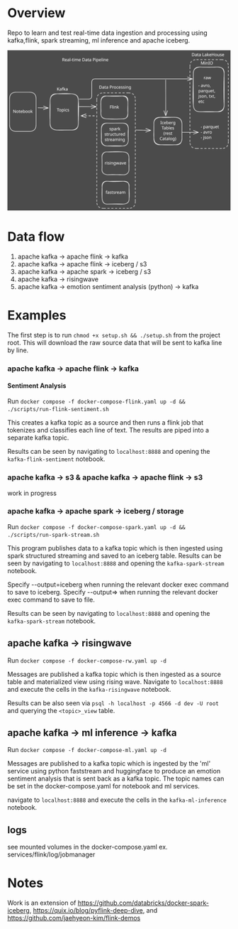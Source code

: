 # Overview

Repo to learn and test real-time data ingestion and processing using kafka,flink, spark streaming, ml inference and apache iceberg.

![](./assets/stream-data-pipeline.svg)

# Data flow

1. apache kafka -> apache flink -> kafka
2. apache kafka -> apache flink -> iceberg / s3
3. apache kafka -> apache spark -> iceberg / s3
4. apache kafka -> risingwave
5. apache kafka -> emotion sentiment analysis (python) -> kafka

# Examples

The first step is to run `chmod +x setup.sh && ./setup.sh` from the project root. This will download the raw source data that will be sent to kafka line by line.

### apache kafka -> apache flink -> kafka

#### Sentiment Analysis

Run `docker compose -f docker-compose-flink.yaml up -d && ./scripts/run-flink-sentiment.sh`

This creates a kafka topic as a source and then runs a flink job that tokenizes and classifies each line of text. The results are piped into a separate kafka topic.

Results can be seen by navigating to `localhost:8888` and opening the `kafka-flink-sentiment` notebook.

### apache kafka -> s3 & apache kafka -> apache flink -> s3

work in progress

### apache kafka -> apache spark -> iceberg / storage

Run `docker compose -f docker-compose-spark.yaml up -d && ./scripts/run-spark-stream.sh`

This program publishes data to a kafka topic which is then ingested using spark structured streaming and saved to an iceberg table. Results can be seen by navigating to `localhost:8888` and opening the `kafka-spark-stream` notebook.

Specify --output=iceberg when running the relevant docker exec command to save to iceberg.
Specify --output=><path> when running the relevant docker exec command to save to file.

Results can be seen by navigating to `localhost:8888` and opening the `kafka-spark-stream` notebook.

## apache kafka -> risingwave

Run `docker compose -f docker-compose-rw.yaml up -d`

Messages are published a kafka topic which is then ingested as a source table and materialized view using rising wave.
Navigate to `localhost:8888` and execute the cells in the `kafka-risingwave` notebook.

Results can be also seen via `psql -h localhost -p 4566 -d dev -U root` and querying the `<topic>_view` table.

## apache kafka -> ml inference -> kafka

Run `docker compose -f docker-compose-ml.yaml up -d`

Messages are published to a kafka topic which is ingested by the 'ml' service using python faststream and huggingface to produce an emotion sentiment analysis that is sent back as a kafka topic. The topic names can be set in the docker-compose.yaml for notebook and ml services.

navigate to `localhost:8888` and execute the cells in the `kafka-ml-inference` notebook.

## logs

see mounted volumes in the docker-compose.yaml
ex. services/flink/log/jobmanager

# Notes

Work is an extension of https://github.com/databricks/docker-spark-iceberg, https://quix.io/blog/pyflink-deep-dive, and
https://github.com/jaehyeon-kim/flink-demos
